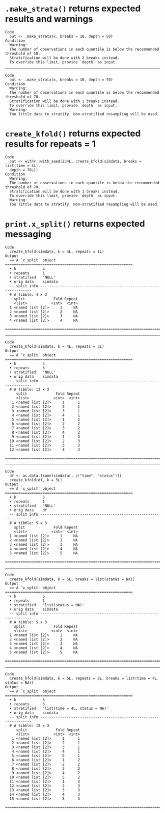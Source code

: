 # `.make_strata()` returns expected results and warnings

    Code
      out <- .make_strata(x, breaks = 10, depth = 50)
    Condition
      Warning:
      The number of observations in each quantile is below the recommended threshold of 50.
      Stratification will be done with 2 breaks instead.
      To override this limit, provide `depth` as input.

---

    Code
      out <- .make_strata(x, breaks = 10, depth = 70)
    Condition
      Warning:
      The number of observations in each quantile is below the recommended threshold of 70.
      Stratification will be done with 1 breaks instead.
      To override this limit, provide `depth` as input.
      Warning:
      Too little data to stratify. Non-stratified resampling will be used.

# `create_kfold()` returns expected results for repeats = 1

    Code
      out <- withr::with_seed(234L, create_kfold(simdata, breaks = list(time = 4L),
      depth = 70L))
    Condition
      Warning:
      The number of observations in each quantile is below the recommended threshold of 70.
      Stratification will be done with 1 breaks instead.
      To override this limit, provide `depth` as input.
      Warning:
      Too little data to stratify. Non-stratified resampling will be used.

# `print.x_split()` returns expected messaging

    Code
      create_kfold(simdata, k = 4L, repeats = 1L)
    Output
      == A `x_split` object ==========================================================
      • k            4
      • repeats      1
      • stratified   'NULL'
      • orig data    simdata
      -- split info ------------------------------------------------------------------
      # A tibble: 4 x 3
        split             Fold Repeat
        <list>           <int>  <int>
      1 <named list [2]>     1     NA
      2 <named list [2]>     2     NA
      3 <named list [2]>     3     NA
      4 <named list [2]>     4     NA
      ================================================================================

---

    Code
      create_kfold(simdata, k = 4L, repeats = 3L)
    Output
      == A `x_split` object ==========================================================
      • k            4
      • repeats      3
      • stratified   'NULL'
      • orig data    simdata
      -- split info ------------------------------------------------------------------
      # A tibble: 12 x 3
         split             Fold Repeat
         <list>           <int>  <int>
       1 <named list [2]>     1      1
       2 <named list [2]>     2      1
       3 <named list [2]>     3      1
       4 <named list [2]>     4      1
       5 <named list [2]>     1      2
       6 <named list [2]>     2      2
       7 <named list [2]>     3      2
       8 <named list [2]>     4      2
       9 <named list [2]>     1      3
      10 <named list [2]>     2      3
      11 <named list [2]>     3      3
      12 <named list [2]>     4      3
      ================================================================================

---

    Code
      df <- as.data.frame(simdata[, c("time", "status")])
      create_kfold(df, k = 5L)
    Output
      == A `x_split` object ==========================================================
      • k            5
      • repeats      1
      • stratified   'NULL'
      • orig data    df
      -- split info ------------------------------------------------------------------
      # A tibble: 5 x 3
        split             Fold Repeat
        <list>           <int>  <int>
      1 <named list [2]>     1     NA
      2 <named list [2]>     2     NA
      3 <named list [2]>     3     NA
      4 <named list [2]>     4     NA
      5 <named list [2]>     5     NA
      ================================================================================

---

    Code
      create_kfold(simdata, k = 5L, breaks = list(status = NA))
    Output
      == A `x_split` object ==========================================================
      • k            5
      • repeats      1
      • stratified   'list(status = NA)'
      • orig data    simdata
      -- split info ------------------------------------------------------------------
      # A tibble: 5 x 3
        split             Fold Repeat
        <list>           <int>  <int>
      1 <named list [2]>     1     NA
      2 <named list [2]>     2     NA
      3 <named list [2]>     3     NA
      4 <named list [2]>     4     NA
      5 <named list [2]>     5     NA
      ================================================================================

---

    Code
      create_kfold(simdata, k = 5L, repeats = 3L, breaks = list(time = 4L, status = NA))
    Output
      == A `x_split` object ==========================================================
      • k            5
      • repeats      3
      • stratified   'list(time = 4L, status = NA)'
      • orig data    simdata
      -- split info ------------------------------------------------------------------
      # A tibble: 15 x 3
         split             Fold Repeat
         <list>           <int>  <int>
       1 <named list [2]>     1      1
       2 <named list [2]>     2      1
       3 <named list [2]>     3      1
       4 <named list [2]>     4      1
       5 <named list [2]>     5      1
       6 <named list [2]>     1      2
       7 <named list [2]>     2      2
       8 <named list [2]>     3      2
       9 <named list [2]>     4      2
      10 <named list [2]>     5      2
      11 <named list [2]>     1      3
      12 <named list [2]>     2      3
      13 <named list [2]>     3      3
      14 <named list [2]>     4      3
      15 <named list [2]>     5      3
      ================================================================================

